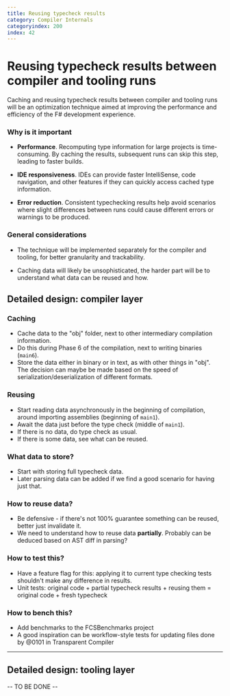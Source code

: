 ```yaml
---
title: Reusing typecheck results
category: Compiler Internals
categoryindex: 200
index: 42
---
```


# Reusing typecheck results between compiler and tooling runs

Caching and reusing typecheck results between compiler and tooling runs will be an optimization technique aimed at improving the performance and efficiency of the F# development experience.

### Why is it important

- **Performance**. Recomputing type information for large projects is time-consuming. By caching the results, subsequent runs can skip this step, leading to faster builds.

- **IDE responsiveness**. IDEs can provide faster IntelliSense, code navigation, and other features if they can quickly access cached type information.

- **Error reduction**. Consistent typechecking results help avoid scenarios where slight differences between runs could cause different errors or warnings to be produced.

### General considerations

- The technique will be implemented separately for the compiler and tooling, for better granularity and trackability.

- Caching data will likely be unsophisticated, the harder part will be to understand what data can be reused and how.

## Detailed design: compiler layer

### Caching

- Cache data to the "obj" folder, next to other intermediary compilation information.
- Do this during Phase 6 of the compilation, next to writing binaries (`main6`).
- Store the data either in binary or in text, as with other things in "obj". The decision can maybe be made based on the speed of serialization/deserialization of different formats.

### Reusing

- Start reading data asynchronously in the beginning of compilation, around importing assemblies (beginning of `main1`).
- Await the data just before the type check (middle of `main1`).
- If there is no data, do type check as usual.
- If there is some data, see what can be reused.

### What data to store?

- Start with storing full typecheck data.
- Later parsing data can be added if we find a good scenario for having just that. 

### How to reuse data?

- Be defensive - if there's not 100% guarantee something can be reused, better just invalidate it.
- We need to understand how to reuse data **partially**. Probably can be deduced based on AST diff in parsing?

### How to test this?

- Have a feature flag for this: applying it to current type checking tests shouldn't make any difference in results.
- Unit tests: original code + partial typecheck results + reusing them = original code + fresh typecheck

### How to bench this?

- Add benchmarks to the FCSBenchmarks project
- A good inspiration can be workflow-style tests for updating files done by @0101 in Transparent Compiler

---

## Detailed design: tooling layer

-- TO BE DONE --